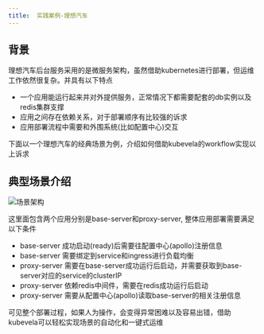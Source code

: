 ```yaml
---
title:  实践案例-理想汽车
---
```

## 背景
理想汽车后台服务采用的是微服务架构，虽然借助kubernetes进行部署，但运维工作依然很复杂。并具有以下特点
- 一个应用能运行起来并对外提供服务，正常情况下都需要配套的db实例以及redis集群支撑
- 应用之间存在依赖关系，对于部署顺序有比较强的诉求
- 应用部署流程中需要和外围系统(比如配置中心)交互

下面以一个理想汽车的经典场景为例，介绍如何借助kubevela的workflow实现以上诉求

## 典型场景介绍

![场景架构](li.jpg)

这里面包含两个应用分别是base-server和proxy-server, 整体应用部署需要满足以下条件
- base-server 成功启动(ready)后需要往配置中心(apollo)注册信息
- base-server 需要绑定到service和ingress进行负载均衡
- proxy-server 需要在base-server成功运行后启动，并需要获取到base-server对应的service的clusterIP
- proxy-server 依赖redis中间件，需要在redis成功运行后启动
- proxy-server 需要从配置中心(apollo)读取base-server的相关注册信息

可见整个部署过程，如果人为操作，会变得异常困难以及容易出错，借助kubevela可以轻松实现场景的自动化和一键式运维


